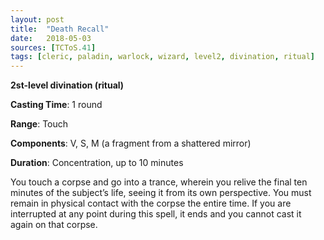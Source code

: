 ```yaml
---
layout: post
title:  "Death Recall"
date:   2018-05-03
sources: [TCToS.41]
tags: [cleric, paladin, warlock, wizard, level2, divination, ritual]
---
```


**2st-level divination (ritual)**

**Casting Time**: 1 round

**Range**: Touch

**Components**: V, S, M (a fragment from a shattered mirror)

**Duration**: Concentration, up to 10 minutes

You touch a corpse and go into a trance, wherein you relive the final ten minutes of the subject’s life, seeing it from its own perspective. You must remain in physical contact with the corpse the entire time. If you are interrupted at any point during this spell, it ends and you cannot cast it again on that corpse.